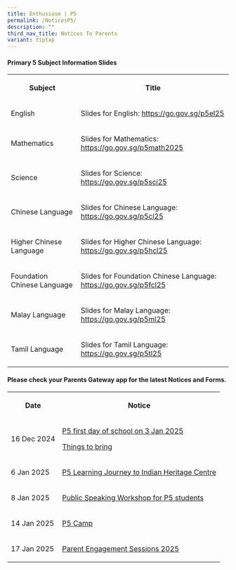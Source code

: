 ```yaml
---
title: Enthusiasm | P5
permalink: /NoticesP5/
description: ""
third_nav_title: Notices To Parents
variant: tiptap
---
```

<h4>Primary 5 Subject Information Slides</h4>
<table style="minWidth: 50px">
<colgroup>
<col>
<col>
</colgroup>
<tbody>
<tr>
<th rowspan="1" colspan="1">
<p>Subject</p>
</th>
<th rowspan="1" colspan="1">
<p>Title</p>
</th>
</tr>
<tr>
<td rowspan="1" colspan="1">
<p>English</p>
</td>
<td rowspan="1" colspan="1">
<p>Slides for English: <a href="https://go.gov.sg/p5el25" rel="noopener nofollow" target="_blank">https://go.gov.sg/p5el25</a>
</p>
</td>
</tr>
<tr>
<td rowspan="1" colspan="1">
<p>Mathematics</p>
</td>
<td rowspan="1" colspan="1">
<p>Slides for Mathematics: <a href="https://go.gov.sg/p5math2025" rel="noopener noreferrer nofollow" target="_blank">https://go.gov.sg/p5math2025</a>
</p>
</td>
</tr>
<tr>
<td rowspan="1" colspan="1">
<p>Science</p>
</td>
<td rowspan="1" colspan="1">
<p>Slides for Science: <a href="https://go.gov.sg/p5sci25" rel="noopener nofollow" target="_blank">https://go.gov.sg/p5sci25</a>
</p>
</td>
</tr>
<tr>
<td rowspan="1" colspan="1">
<p>Chinese Language</p>
</td>
<td rowspan="1" colspan="1">
<p>Slides for Chinese Language: <a href="https://go.gov.sg/p5cl25" rel="noopener nofollow" target="_blank">https://go.gov.sg/p5cl25</a>
</p>
</td>
</tr>
<tr>
<td rowspan="1" colspan="1">
<p>Higher Chinese Language</p>
</td>
<td rowspan="1" colspan="1">
<p>Slides for Higher Chinese Language: <a href="https://go.gov.sg/p5hcl25" rel="noopener nofollow" target="_blank">https://go.gov.sg/p5hcl25</a>
</p>
</td>
</tr>
<tr>
<td rowspan="1" colspan="1">
<p>Foundation Chinese Language</p>
</td>
<td rowspan="1" colspan="1">
<p>Slides for Foundation Chinese Language: <a href="https://go.gov.sg/p5fcl25" rel="noopener nofollow" target="_blank">https://go.gov.sg/p5fcl25</a>
</p>
</td>
</tr>
<tr>
<td rowspan="1" colspan="1">
<p>Malay Language</p>
</td>
<td rowspan="1" colspan="1">
<p>Slides for Malay Language: <a href="https://go.gov.sg/p5ml25" rel="noopener nofollow" target="_blank">https://go.gov.sg/p5ml25</a>
</p>
</td>
</tr>
<tr>
<td rowspan="1" colspan="1">
<p>Tamil Language</p>
</td>
<td rowspan="1" colspan="1">
<p>Slides for Tamil Language: <a href="https://go.gov.sg/p5tl25" rel="noopener nofollow" target="_blank">https://go.gov.sg/p5tl25</a>
</p>
</td>
</tr>
</tbody>
</table>
<p></p>
<h4>Please check your <strong>Parents Gateway</strong> app for the latest Notices and Forms.</h4>
<table style="minWidth: 50px">
<colgroup>
<col>
<col>
</colgroup>
<tbody>
<tr>
<th rowspan="1" colspan="1">
<p>Date</p>
</th>
<th rowspan="1" colspan="1">
<p>Notice</p>
</th>
</tr>
<tr>
<td rowspan="1" colspan="1">
<p>16 Dec 2024</p>
</td>
<td rowspan="1" colspan="1">
<p><a href="/files/Letter to parents/Term 1/006_For_P5_first_day_of_school.pdf" rel="noopener nofollow" target="_blank">P5 first day of school on 3 Jan 2025</a>
</p>
<p><a href="/files/Letter to parents/Term 1/P2_P6_List_of_Things_to_bring_2025.pdf" rel="noopener nofollow" target="_blank">Things to bring</a>
</p>
</td>
</tr>
<tr>
<td rowspan="1" colspan="1">
<p>6 Jan 2025</p>
</td>
<td rowspan="1" colspan="1">
<p><a href="/files/Letter to parents/Term 1/009_P5_Learning_Journey_to_Indian_Heritage_Centre.pdf" rel="noopener nofollow" target="_blank">P5 Learning Journey to Indian Heritage Centre</a>
</p>
</td>
</tr>
<tr>
<td rowspan="1" colspan="1">
<p>8 Jan 2025</p>
</td>
<td rowspan="1" colspan="1">
<p><a href="/files/Letter to parents/Term 1/012_P5_Public_Speaking_Workshop.pdf" rel="noopener nofollow" target="_blank">Public Speaking Workshop for P5 students</a>
</p>
</td>
</tr>
<tr>
<td rowspan="1" colspan="1">
<p>14 Jan 2025</p>
</td>
<td rowspan="1" colspan="1">
<p><a href="/files/Letter to parents/Term 1/025_P5_Camp.pdf" rel="noopener nofollow" target="_blank">P5 Camp</a>
</p>
</td>
</tr>
<tr>
<td rowspan="1" colspan="1">
<p>17 Jan 2025</p>
</td>
<td rowspan="1" colspan="1">
<p><a href="/files/Letter to parents/Term 1/026_Letter_to_Parents___Parent_Engagement_Sessions_2025.pdf" rel="noopener nofollow" target="_blank">Parent Engagement Sessions 2025</a>
</p>
</td>
</tr>
</tbody>
</table>
<p></p>